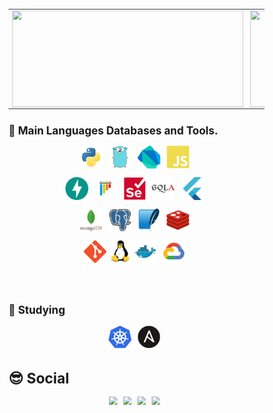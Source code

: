 <center>
 <table>
  <tr>
      <td><img width="455px" height="190px" align="left" src="https://github-readme-stats.vercel.app/api/top-langs/?username=nicolasmmb&hide=html&layout=compact&theme=tokyonight" /></td>
      <td><img width="455px" height="190px" align="left" src="https://github-readme-stats.vercel.app/api?username=nicolasmmb&show_icons=true&theme=tokyonight" /></td>
  </tr>  
 </table>
</center>


## :open_file_folder: Main Languages Databases and Tools.
<p align="center">
    <img height="45" src="https://raw.githubusercontent.com/devicons/devicon/master/icons/python/python-original.svg" alt="Python"/>&nbsp;&nbsp;
    <img height="45" src="https://raw.githubusercontent.com/devicons/devicon/master/icons/go/go-original.svg" alt="GoLang"/>&nbsp;&nbsp;
    <img height="45" src="https://raw.githubusercontent.com/devicons/devicon/master/icons/dart/dart-original.svg" alt="Dart"/>&nbsp;&nbsp;
    <img height="45" src="https://raw.githubusercontent.com/devicons/devicon/master/icons/javascript/javascript-plain.svg" alt="JavaScript"/>&nbsp;&nbsp;
</p>

<p align="center">
    <img height="45" src="https://raw.githubusercontent.com/devicons/devicon/master/icons/fastapi/fastapi-original.svg" alt="FastAPI"/>&nbsp;&nbsp;
    <img height="45" src="https://raw.githubusercontent.com/devicons/devicon/master/icons/pytest/pytest-original.svg" alt="PyTest"/>&nbsp;&nbsp;
    <img height="45" src="https://raw.githubusercontent.com/devicons/devicon/master/icons/selenium/selenium-original.svg" alt="Selenium"/>&nbsp;&nbsp;
    <img height="45" src="https://raw.githubusercontent.com/devicons/devicon/master/icons/sqlalchemy/sqlalchemy-original.svg" alt="sqlalchemy"/>&nbsp;&nbsp;
    <img height="45" src="https://raw.githubusercontent.com/devicons/devicon/master/icons/flutter/flutter-original.svg" alt="Flutter"/>&nbsp;&nbsp;
</p>

<p align="center">
    <img height="45" src="https://raw.githubusercontent.com/devicons/devicon/master/icons/mongodb/mongodb-original-wordmark.svg" alt="MongoDB"/>&nbsp;&nbsp;
    <img height="45" src="https://raw.githubusercontent.com/devicons/devicon/master/icons/postgresql/postgresql-original.svg" alt="PostgreSQL"/>&nbsp;&nbsp;
    <img height="45" src="https://raw.githubusercontent.com/devicons/devicon/master/icons/sqlite/sqlite-original.svg" alt="SQLite"/>&nbsp;&nbsp;
    <img height="45" src="https://raw.githubusercontent.com/devicons/devicon/master/icons/redis/redis-original.svg" alt="Redis"/>&nbsp;&nbsp;
</p>

<p align="center">
    <img height="45" src="https://raw.githubusercontent.com/devicons/devicon/master/icons/git/git-original.svg" alt="Git"/>
    <img height="45" src="https://raw.githubusercontent.com/devicons/devicon/master/icons/linux/linux-original.svg" alt="Linux"/>
    <img height="45" src="https://raw.githubusercontent.com/devicons/devicon/master/icons/docker/docker-original.svg" alt="Docker"/>&nbsp;&nbsp;
    <img height="45" src="https://raw.githubusercontent.com/devicons/devicon/master/icons/googlecloud/googlecloud-original.svg" alt="Google Cloud"/>&nbsp;&nbsp;
</p>
<br><br/>

## :open_file_folder: Studying
<p align="center">
    <img height="45" src="https://raw.githubusercontent.com/devicons/devicon/master/icons/kubernetes/kubernetes-plain.svg" alt="GoLang"/>&nbsp;&nbsp;
    <img height="45" src="https://raw.githubusercontent.com/devicons/devicon/master/icons/ansible/ansible-plain.svg" alt="Ansible"/>&nbsp;&nbsp;
</p>


# :sunglasses: Social
<p align="center">
  <a target="_blank"href="mailto:nicolas.mmb@hotmail.com.com" alt="Outlook">
  <img src="https://img.shields.io/badge/-nicolas.mmb@hotmail.com-0072c6?style=flat-square&labelColor=0072c6&logo=gmail&logoColor=white&link="nicolas.mmb@hotmail.com" /></a> &nbsp;

  <a target="_blank" href="https://www.linkedin.com/in/nicolasmmb/" alt="Linkedin">
  <img src="https://img.shields.io/badge/-nicolasmmb-0e76a8?style=flat-square&logo=Linkedin&logoColor=white"/></a> &nbsp;

  <a target="_blank" href="https://api.whatsapp.com/send?phone=5512991126441&text=Ol%C3%A1!!!" alt="WhatsApp">
  <img src="https://img.shields.io/badge/-WhatsApp-25d366?style=flat-square&labelColor=25d366&logo=whatsapp&logoColor=white"/></a> &nbsp;

  <a target="_blank" href="https://www.instagram.com/pedreiro.de.software/" alt="Instagram">
  <img src="https://img.shields.io/badge/-pedreiro.de.software-DF0174?style=flat-square&labelColor=DF0174&logo=instagram&logoColor=white"/></a> &nbsp;

</p>  
<br><br/>


